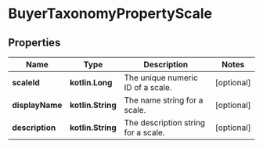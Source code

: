 
# BuyerTaxonomyPropertyScale

## Properties
| Name | Type | Description | Notes |
| ------------ | ------------- | ------------- | ------------- |
| **scaleId** | **kotlin.Long** | The unique numeric ID of a scale. |  [optional] |
| **displayName** | **kotlin.String** | The name string for a scale. |  [optional] |
| **description** | **kotlin.String** | The description string for a scale. |  [optional] |



